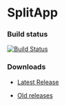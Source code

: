 # SplitApp

### Build status
[![Build Status](https://travis-ci.org/Xero-Hige/SplitApp.svg?branch=master)](https://travis-ci.org/Xero-Hige/SplitApp)

### Downloads

* [Latest Release](https://github.com/Xero-Hige/SplitApp/releases/download/v0.0.5alpha/SplitApp0.0.7alpha.apk)

* [Old releases](https://github.com/Xero-Hige/SplitApp/releases)
